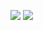 <!--
**bratanon/bratanon** is a ✨ _special_ ✨ repository because its `README.md` (this file) appears on your GitHub profile.

Here are some ideas to get you started:

- 🔭 I’m currently working on ...
- 🌱 I’m currently learning ...
- 👯 I’m looking to collaborate on ...
- 🤔 I’m looking for help with ...
- 💬 Ask me about ...
- 📫 How to reach me: ...
- 😄 Pronouns: ...
- ⚡ Fun fact: ...
-->
<span><img src="https://github-readme-stats.vercel.app/api?username=bratanon&show_icons=true&theme=dracula&count_private=true&hide_border=true" /></span>
<span><img src="https://github-readme-stats.vercel.app/api/top-langs/?username=bratanon&layout=compact&theme=dracula&hide_border=true" /></span>
